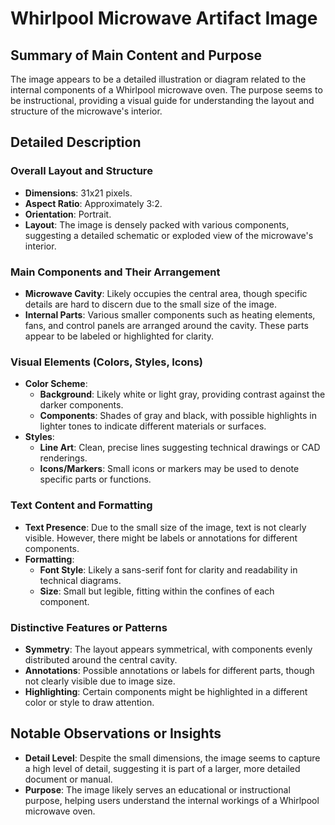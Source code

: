 # Whirlpool Microwave Artifact Image

## Summary of Main Content and Purpose
The image appears to be a detailed illustration or diagram related to the internal components of a Whirlpool microwave oven. The purpose seems to be instructional, providing a visual guide for understanding the layout and structure of the microwave's interior.

## Detailed Description

### Overall Layout and Structure
- **Dimensions**: 31x21 pixels.
- **Aspect Ratio**: Approximately 3:2.
- **Orientation**: Portrait.
- **Layout**: The image is densely packed with various components, suggesting a detailed schematic or exploded view of the microwave's interior.

### Main Components and Their Arrangement
- **Microwave Cavity**: Likely occupies the central area, though specific details are hard to discern due to the small size of the image.
- **Internal Parts**: Various smaller components such as heating elements, fans, and control panels are arranged around the cavity. These parts appear to be labeled or highlighted for clarity.

### Visual Elements (Colors, Styles, Icons)
- **Color Scheme**:
  - **Background**: Likely white or light gray, providing contrast against the darker components.
  - **Components**: Shades of gray and black, with possible highlights in lighter tones to indicate different materials or surfaces.
- **Styles**:
  - **Line Art**: Clean, precise lines suggesting technical drawings or CAD renderings.
  - **Icons/Markers**: Small icons or markers may be used to denote specific parts or functions.

### Text Content and Formatting
- **Text Presence**: Due to the small size of the image, text is not clearly visible. However, there might be labels or annotations for different components.
- **Formatting**:
  - **Font Style**: Likely a sans-serif font for clarity and readability in technical diagrams.
  - **Size**: Small but legible, fitting within the confines of each component.

### Distinctive Features or Patterns
- **Symmetry**: The layout appears symmetrical, with components evenly distributed around the central cavity.
- **Annotations**: Possible annotations or labels for different parts, though not clearly visible due to image size.
- **Highlighting**: Certain components might be highlighted in a different color or style to draw attention.

## Notable Observations or Insights
- **Detail Level**: Despite the small dimensions, the image seems to capture a high level of detail, suggesting it is part of a larger, more detailed document or manual.
- **Purpose**: The image likely serves an educational or instructional purpose, helping users understand the internal workings of a Whirlpool microwave oven.